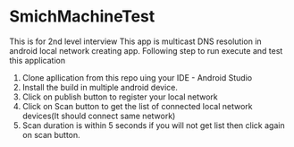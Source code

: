 # SmichMachineTest
This is for 2nd level interview 
This app is multicast DNS resolution in android local network creating app.
Following step to run execute and test this application
1) Clone apllication from this repo uing your IDE - Android Studio
2) Install the build in multiple android device.
3) Click on publish button to register your local network 
4) Click on Scan button to get the list of connected local network devices(It should connect same network) 
5) Scan duration is within 5 seconds if you will not get list then click again on scan button.

